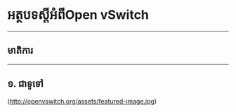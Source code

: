 # អត្ថបទស្ដីអំពី**Open vSwitch**
--------------------------------

## មាតិការ

--------------------------------

## <a name="intro">១. ជាទូទៅ</a>
(http://openvswitch.org/assets/featured-image.jpg)



